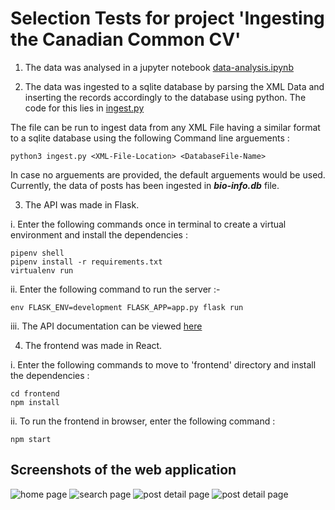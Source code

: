 # Selection Tests for project 'Ingesting the Canadian Common CV'

1. The data was analysed in a jupyter notebook [data-analysis.ipynb](data-analysis.ipynb)

2. The data was ingested to a sqlite database by parsing the XML Data and inserting the records accordingly to the database using python. The code for this lies in [ingest.py](ingest.py)

The file can be run to ingest data from any XML File having a similar format to a sqlite database using the following Command line arguements :

```(bash)
python3 ingest.py <XML-File-Location> <DatabaseFile-Name>
```

In case no arguements are provided, the default arguements would be used. Currently, the data of posts has been ingested in ***bio-info.db*** file.

3. The API was made in Flask.

i. Enter the following commands once in terminal to create a virtual environment and install the dependencies :
```
pipenv shell
pipenv install -r requirements.txt
virtualenv run
```

ii. Enter the following command to run the server :-
```
env FLASK_ENV=development FLASK_APP=app.py flask run
```

iii. The API documentation can be viewed [here](https://documenter.getpostman.com/view/8064496/SzS2wnmA?version=latest)

4. The frontend was made in React.

i. Enter the following commands to move to 'frontend' directory and install the dependencies :
```
cd frontend
npm install
```

ii. To run the frontend in browser, enter the following command :
```
npm start
```

## Screenshots of the web application

![home page](https://selection-tests-cjchirag7.s3.ap-south-1.amazonaws.com/home.png)
![search page](https://selection-tests-cjchirag7.s3.ap-south-1.amazonaws.com/search-results.png)
![post detail page](https://selection-tests-cjchirag7.s3.ap-south-1.amazonaws.com/post-detail-1.png)
![post detail page](https://selection-tests-cjchirag7.s3.ap-south-1.amazonaws.com/post-detail-2.png)